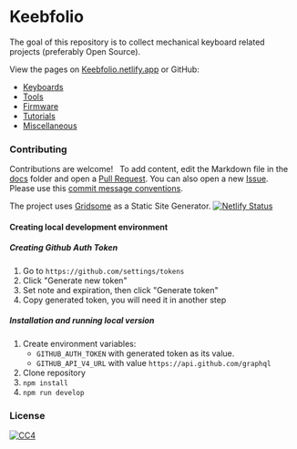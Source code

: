 
# Keebfolio

The goal of this repository is to collect mechanical keyboard related projects (preferably Open Source).

View the pages on [Keebfolio.netlify.app](https://keebfolio.netlify.app/) or GitHub:

- [Keyboards](docs/README.md)
- [Tools](docs/tools.md)
- [Firmware](docs/firmware.md)
- [Tutorials](docs/tutorials.md)
- [Miscellaneous](docs/miscellaneous.md)

### Contributing

Contributions are welcome!  
To add content, edit the Markdown file in the [docs](docs/) folder and open a [Pull Request](https://help.github.com/en/articles/about-pull-requests). You can also open a new [Issue](https://github.com/BenRoe/awesome-mechanical-keyboard/issues).  
Please use this [commit message conventions](https://www.conventionalcommits.org/en/v1.0.0/#summary).

The project uses [Gridsome](https://gridsome.org) as a Static Site Generator.
[![Netlify Status](https://api.netlify.com/api/v1/badges/06821f1d-3e33-4bd4-92b2-4e44f3583060/deploy-status)](https://app.netlify.com/sites/keebfolio/deploys)

#### Creating local development environment

##### Creating Github Auth Token

1. Go to `https://github.com/settings/tokens`
2. Click "Generate new token"
3. Set note and expiration, then click "Generate token"
4. Copy generated token, you will need it in another step

##### Installation and running local version

1. Create environment variables:
   - `GITHUB_AUTH_TOKEN` with generated token as its value.
   - `GITHUB_API_V4_URL` with value `https://api.github.com/graphql`
2. Clone repository
3. `npm install`
5. `npm run develop`

### License

[![CC4](https://mirrors.creativecommons.org/presskit/buttons/88x31/svg/by-nc-sa.svg)](http://creativecommons.org/licenses/by-nc-sa/4.0/)
